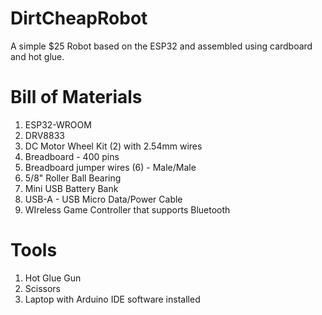 # DirtCheapRobot
A simple $25 Robot based on the ESP32 and assembled using cardboard and hot glue.

# Bill of Materials                              
1.	 ESP32-WROOM	                             
2.	 DRV8833	                                 
3.	 DC Motor Wheel Kit (2) with 2.54mm wires	
4.	 Breadboard - 400 pins	                   
5.	 Breadboard jumper wires (6) - Male/Male	    
6.	 5/8" Roller Ball Bearing	               
7.	 Mini USB Battery Bank	                    
8.	 USB-A - USB Micro Data/Power Cable
9.	 WIreless Game Controller that supports Bluetooth	      

# Tools
1. Hot Glue Gun
2. Scissors
3. Laptop with Arduino IDE software installed
   
